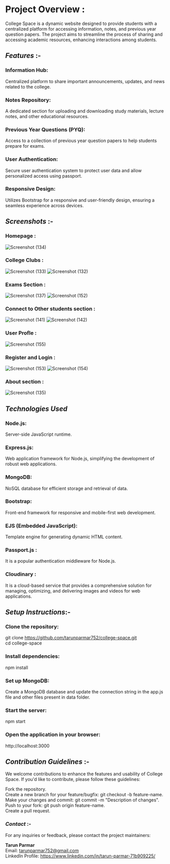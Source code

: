 # **Project Overview** : <br>
College Space is a dynamic website designed to provide students with a centralized platform for accessing information, notes, and previous year question papers. The project aims to streamline the process of sharing and accessing academic resources, enhancing interactions among students.

## *Features* :-
### Information Hub:
 Centralized platform to share important announcements, updates, and news related to the college.

### Notes Repository:
 A dedicated section for uploading and downloading study materials, lecture notes, and other educational resources.

### Previous Year Questions (PYQ):
 Access to a collection of previous year question papers to help students prepare for exams.

### User Authentication: 
Secure user authentication system to protect user data and allow personalized access using passport.

### Responsive Design:
 Utilizes Bootstrap for a responsive and user-friendly design, ensuring a seamless experience across devices.

## *Screenshots* :-
### Homepage :
![Screenshot (134)](https://github.com/tarunparmar752/College-Space/assets/81980532/98b7d53f-4749-4114-8e01-cb3d4f9072ea)


### College Clubs : 
![Screenshot (133)](https://github.com/tarunparmar752/College-Space/assets/81980532/9910acb6-7f20-487d-89ec-420c4c1b1036)
![Screenshot (132)](https://github.com/tarunparmar752/College-Space/assets/81980532/e3c4fda2-0976-43e6-af82-a936a948c43b)

### Exams Section :
![Screenshot (137)](https://github.com/tarunparmar752/College-Space/assets/81980532/7a3a993c-126a-47c0-b9e6-89faf2d461f8)
![Screenshot (152)](https://github.com/tarunparmar752/College-Space/assets/81980532/e8c64ae9-328e-4439-aa23-27b77e4f9bbb)




### Connect to Other students section :
![Screenshot (141)](https://github.com/tarunparmar752/College-Space/assets/81980532/60516943-ea3d-4796-9b8c-29d7ded4acc8)
![Screenshot (142)](https://github.com/tarunparmar752/College-Space/assets/81980532/a2e58859-8e1a-48d6-9437-5aa52f01a4a9)



### User Profle :
![Screenshot (155)](https://github.com/tarunparmar752/College-Space/assets/81980532/47a0bd4a-8232-4c80-a075-5706f2b585b6)


### Register and Login :
![Screenshot (153)](https://github.com/tarunparmar752/College-Space/assets/81980532/48802fd3-afe4-4650-86be-adcd41428f5c)
![Screenshot (154)](https://github.com/tarunparmar752/College-Space/assets/81980532/efa2acae-0b33-4c00-a323-060a2a7343ac)


### About section :
![Screenshot (135)](https://github.com/tarunparmar752/College-Space/assets/81980532/f2013d27-0af6-4ff4-9619-23fe25b94f5a)



## *Technologies Used*
### Node.js: 
Server-side JavaScript runtime.
### Express.js: 
Web application framework for Node.js, simplifying the development of robust web applications.
### MongoDB: 
NoSQL database for efficient storage and retrieval of data.
### Bootstrap: 
Front-end framework for responsive and mobile-first web development.
### EJS (Embedded JavaScript): 
Template engine for generating dynamic HTML content.
### Passport.js : 
It is a popular authentication middleware for Node.js.
### Cloudinary : 
It is a cloud-based service that provides a comprehensive solution for managing, optimizing, and delivering images and videos for web applications.

## *Setup Instructions*:-
### Clone the repository:

git clone https://github.com/tarunparmar752/college-space.git <br>
cd college-space <br>

### Install dependencies:
npm install <br>

### Set up MongoDB:

Create a MongoDB database and update the connection string in the app.js file and other files present in data folder.

### Start the server:
npm start <br>

### Open the application in your browser:
http://localhost:3000 <br>

## *Contribution Guidelines* :-
We welcome contributions to enhance the features and usability of College Space. If you'd like to contribute, please follow these guidelines:

Fork the repository.<br>
Create a new branch for your feature/bugfix: git checkout -b feature-name.<br>
Make your changes and commit: git commit -m "Description of changes".<br>
Push to your fork: git push origin feature-name.<br>
Create a pull request.<br>


### *Contact* :-
For any inquiries or feedback, please contact the project maintainers:

**Tarun Parmar** <br>
Email: tarunparmar752@gmail.com <br>
LinkedIn Profile: https://www.linkedin.com/in/tarun-parmar-71b909225/
